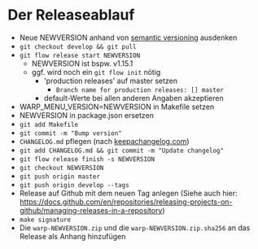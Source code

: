 # Der Releaseablauf

* Neue NEWVERSION anhand von [semantic versioning](https://semver.org/) ausdenken
* `git checkout develop && git pull`
* `git flow release start NEWVERSION`
    * NEWVERSION ist bspw. v1.15.1
    * ggf. wird noch ein `git flow init` nötig
        * 'production releases' auf master setzen
            * `Branch name for production releases: [] master`
        * default-Werte bei allen anderen Angaben akzeptieren
* WARP_MENU_VERSION=NEWVERSION in Makefile setzen
* NEWVERSION in package.json ersetzen
* `git add Makefile`
* `git commit -m "Bump version"`
* `CHANGELOG.md` pflegen (nach [keepachangelog.com](https://keepachangelog.com/en/1.0.0/))
* `git add CHANGELOG.md && git commit -m "Update changelog"`
* `git flow release finish -s NEWVERSION`
* `git checkout NEWVERSION`
* `git push origin master`
* `git push origin develop --tags`
* Release auf Github mit dem neuen Tag anlegen (Siehe auch hier: https://docs.github.com/en/repositories/releasing-projects-on-github/managing-releases-in-a-repository)
* `make signature`
* Die `warp-NEWVERSION.zip` und die `warp-NEWVERSION.zip.sha256` an das Release als Anhang hinzufügen
